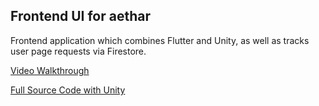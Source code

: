 ## Frontend UI for aethar

Frontend application which combines Flutter and Unity, as well as tracks user page requests via Firestore.

[Video Walkthrough](https://drive.google.com/file/d/1QVfuyUjNpL5XskRSkSUbtz8vUU2dapE2/view?usp=sharing)

[Full Source Code with Unity](https://drive.google.com/file/d/1pasKBzrylnUNR0v55rzj9ik9Ztc3DId5/view?usp=sharing)
